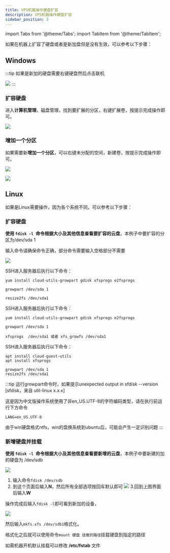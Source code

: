 ```yaml
---
title: VPS机器操作硬盘扩容
description: VPS机器操作硬盘扩容
sidebar_position: 3
---
```


import Tabs from '@theme/Tabs';
import TabItem from '@theme/TabItem';

如果在机器上扩容了硬盘或者是新加盘但是没有生效，可以参考以下步骤：

## Windows

:::tip
如果是新加的硬盘需要右键硬盘然后点击联机

![](https://cn-sy1.rains3.com/rainyun-assets/pic/2024/07/20240709113353_145cc45eafba9a1f969135bcdf23de67.png)
:::

### 扩容硬盘

进入**计算机管理**，磁盘管理，找到要扩展的分区，右键扩展卷，按提示完成操作即可。

![](https://cn-sy1.rains3.com/rainyun-assets/pic/2024/02/20240229102129_2a3d92054b6611a0a1f0654d764608ef.png)

### 增加一个分区

如果需要新**增加一个分区**，可以右键未分配的空间，新建卷，按提示完成操作即可。
 
![](https://cn-sy1.rains3.com/rainyun-assets/pic/2024/07/20240709111930_693df968c0ad4a9db02592d8fe9685c1.png)

![](https://cn-sy1.rains3.com/rainyun-assets/pic/2024/07/20240709112428_91f9f447ab8048f3cd4fae9954229db4.png)

## Linux
如果是Linux需要操作，因为各个系统不同，可以参考以下步骤：

### 扩容硬盘
**使用 `fdisk -l `命令根据大小及其他信息查看要扩容的云盘**，本例子中要扩容的分区为/dev/sda 1

输入命令请确保命令正确，部分命令需要输入空格部分不需要


![](https://cn-sy1.rains3.com/rainyun-assets/pic/2024/07/20240709114226_b0d9e5ddf3524ad1553054c827bad4a0.png)


<Tabs>
 <TabItem value="CentOS 7" label="CentOS 7" default>
SSH进入服务器后执行以下命令：

```shell
yum install cloud-utils-growpart gdisk xfsprogs e2fsprogs

growpart /dev/sda 1

resize2fs /dev/sda1
```

</TabItem>

 <TabItem value="centos 8 / rockyLinux 8 / rockyLinux 9" label="centos 8 / rockyLinux 8 / rockyLinux 9" default>
SSH进入服务器后执行以下命令：

```shell
yum install cloud-utils-growpart gdisk xfsprogs e2fsprogs

growpart /dev/sda 1

xfsprogs  /dev/sda1 或者 xfs_growfs /dev/sda1
```

</TabItem>

 <TabItem value="Ubuntu/Debian" label="Ubuntu/Debian" default>
SSH进入服务器后执行以下命令：

```shell
apt install cloud-guest-utils
apt install xfsprogs

growpart /dev/sda 1
resize2fs /dev/sda1
```

</TabItem>

</Tabs>

:::tip
运行growpart命令时，如果提示unexpected output in sfdisk --version [sfdisk，来自 util-linux x.x.x]

这是因为中文版操作系统使用了非en_US.UTF-8的字符编码类型，请在执行前运行下方命令
```
LANG=en_US.UTF-8
```

由于win硬盘格式ntfs，win的盘换系统到ubuntu后，可能会产生一定识别问题
:::

### 新增硬盘并挂载

**使用 `fdisk -l `命令根据大小及其他信息查看要新增的云盘**，本例子中要新建的加的硬盘为 /dev/sdb

![](https://cn-sy1.rains3.com/rainyun-assets/pic/2024/07/20240709145058_5ffbab9e30555f143144d1c04f1fc699.png)

1. 输入命令`fdisk /dev/sdb`
2. 到这个页面后输入**N**，然后所有全部选项按回车默认即可
 ![](https://cn-sy1.rains3.com/rainyun-assets/pic/2024/07/20240709145556_0441d3f0476eb0c215c517c5a4d428d4.png)
3.回到上图界面后输入**W**

操作完成后输入`fdisk -l`即可看到新加的设备，

![](https://cn-sy1.rains3.com/rainyun-assets/pic/2024/07/20240709150053_15bbbe3246ae3e9e0ed6bd27b6189a05.png)

然后输入`mkfs.xfs /dev/sdb1`格式化。

格式化之后就可以使用命令`mount 硬盘 挂载的路径`挂载硬盘到指定的路径

如需机器开机默认挂载可以修改 **/etc/fstab** 文件
